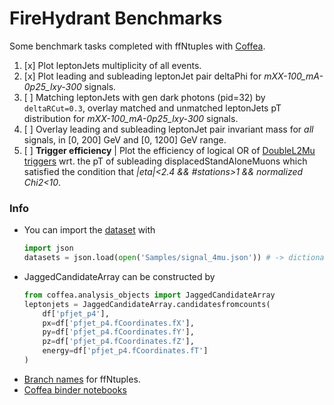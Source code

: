 FireHydrant Benchmarks
=======

Some benchmark tasks completed with ffNtuples with [Coffea](https://github.com/CoffeaTeam/coffea).

1. [x] Plot leptonJets multiplicity of all events.
2. [x] Plot leading and subleading leptonJet pair deltaPhi for *mXX-100_mA-0p25_lxy-300* signals.
3. [ ] Matching leptonJets with gen dark photons (pid=32) by `deltaRCut=0.3`, overlay matched and unmatched leptonJets pT distribution for *mXX-100_mA-0p25_lxy-300* signals.
4. [ ] Overlay leading and subleading leptonJet pair invariant mass for *all* signals, in [0, 200] GeV and [0, 1200] GeV range.
5. [ ] **Trigger efficiency** | Plot the efficiency of logical OR of [DoubleL2Mu triggers](../FireHydrant/Tools/trigger.py) wrt. the pT of subleading displacedStandAloneMuons which satisfied the condition that *|eta|<2.4 && #stations>1 && normalized Chi2<10*.


### Info

- You can import the [dataset](./Samples/signal_4mu.json) with
    ```python
    import json
    datasets = json.load(open('Samples/signal_4mu.json')) # -> dictionary {'tag': [files]}
    ```
- JaggedCandidateArray can be constructed by
    ```python
    from coffea.analysis_objects import JaggedCandidateArray
    leptonjets = JaggedCandidateArray.candidatesfromcounts(
        df['pfjet_p4'],
        px=df['pfjet_p4.fCoordinates.fX'],
        py=df['pfjet_p4.fCoordinates.fY'],
        pz=df['pfjet_p4.fCoordinates.fZ'],
        energy=df['pfjet_p4.fCoordinates.fT']
    )
    ```
- [Branch names](../Docs/ffBranchNames.md) for ffNtuples.
- [Coffea binder notebooks](https://github.com/CoffeaTeam/coffea/tree/master/binder)
